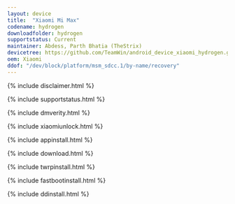 ```yaml
---
layout: device
title:  "Xiaomi Mi Max"
codename: hydrogen
downloadfolder: hydrogen
supportstatus: Current
maintainer: Abdess, Parth Bhatia (TheStrix)
devicetree: https://github.com/TeamWin/android_device_xiaomi_hydrogen.git
oem: Xiaomi
ddof: "/dev/block/platform/msm_sdcc.1/by-name/recovery"
---
```


{% include disclaimer.html %}

{% include supportstatus.html %}

{% include dmverity.html %}

{% include xiaomiunlock.html %}

{% include appinstall.html %}

{% include download.html %}

{% include twrpinstall.html %}

{% include fastbootinstall.html %}

{% include ddinstall.html %}
